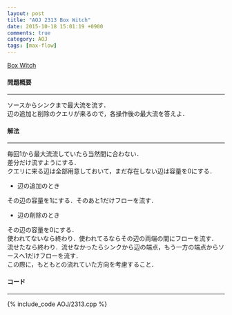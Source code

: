 ```yaml
---
layout: post
title: "AOJ 2313 Box Witch"
date: 2015-10-18 15:01:19 +0900
comments: true
category: AOJ
tags: [max-flow]
---
```


[Box Witch](http://judge.u-aizu.ac.jp/onlinejudge/description.jsp?id=2313)

#### 問題概要

****

ソースからシンクまで最大流を流す．  
辺の追加と削除のクエリが来るので，各操作後の最大流を答えよ．

#### 解法

****

毎回1から最大流流していたら当然間に合わない．  
差分だけ流すようにする．  
クエリに来る辺は全部用意しておいて，まだ存在しない辺は容量を0にする．

- 辺の追加のとき

その辺の容量を1にする．そのあと1だけフローを流す．

- 辺の削除のとき

その辺の容量を0にする．  
使われてないなら終わり．使われてるならその辺の両端の間にフローを流す．  
流せたなら終わり．流せなかったらシンクから辺の端点，もう一方の端点からソースへ1だけフローを流す．  
この際に，もともとの流れていた方向を考慮すること．

#### コード

****

{% include_code AOJ/2313.cpp %}
